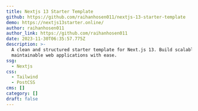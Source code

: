 ```yaml
---
title: Nextjs 13 Starter Template
github: https://github.com/raihanhosen011/nextjs-13-starter-template
demo: https://nextjs13starter.online/
author: raihanhosen011
author_link: https://github.com/raihanhosen011
date: 2023-11-30T06:35:57.775Z
description: >-
  A clean and structured starter template for Next.js 13. Build scalable and
  maintainable web applications with ease.
ssg:
  - Nextjs
css:
  - Tailwind
  - PostCSS
cms: []
category: []
draft: false
---
```

